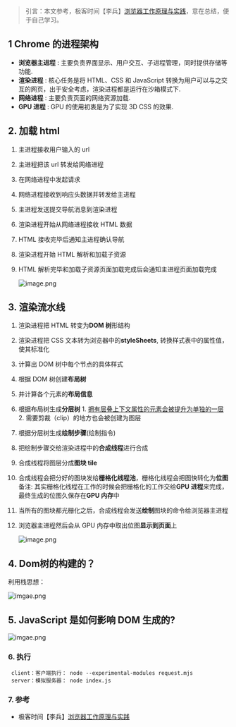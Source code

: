 > 引言：本文参考，极客时间【李兵】[浏览器工作原理与实践](https://time.geekbang.org/column/intro/100033601?tab=catalog)，意在总结，便于自己学习。



## 1 Chrome 的进程架构

- **浏览器主进程** : 主要负责界面显示、用户交互、子进程管理，同时提供存储等功能.
- **渲染进程** : 核心任务是将 HTML、CSS 和 JavaScript 转换为用户可以与之交互的网页，出于安全考虑，渲染进程都是运行在沙箱模式下.
- **网络进程** : 主要负责页面的网络资源加载.
- **GPU 进程** : GPU 的使用初衷是为了实现 3D CSS 的效果.

## 2. 加载 html

1. 主进程接收用户输入的 url
1. 主进程把该 url 转发给网络进程
1. 在网络进程中发起请求
1. 网络进程接收到响应头数据并转发给主进程
1. 主进程发送提交导航消息到渲染进程
1. 渲染进程开始从网络进程接收 HTML 数据
1. HTML 接收完毕后通知主进程确认导航
1. 渲染进程开始 HTML 解析和加载子资源
1. HTML 解析完毕和加载子资源页面加载完成后会通知主进程页面加载完成

   ![image.png](https://static001.geekbang.org/resource/image/92/5d/92d73c75308e50d5c06ad44612bcb45d.png)

## 3. 渲染流水线

1. 渲染进程把 HTML 转变为**DOM 树**形结构
1. 渲染进程把 CSS 文本转为浏览器中的**styleSheets**, 转换样式表中的属性值，使其标准化
1. 计算出 DOM 树中每个节点的具体样式

1. 根据 DOM 树创建**布局树**
1. 并计算各个元素的**布局信息**

1. 根据布局树生成**分层树** 1. [拥有层叠上下文属性的元素会被提升为单独的一层](https://developer.mozilla.org/zh-CN/docs/Web/CSS/CSS_Positioning/Understanding_z_index/The_stacking_context) 2. 需要剪裁（clip）的地方也会被创建为图层
1. 根据分层树生成**绘制步骤**(绘制指令)
1. 把绘制步骤交给渲染进程中的**合成线程**进行合成
1. 合成线程将图层分成**图块 tile**
1. 合成线程会把分好的图块发给**栅格化线程池**，栅格化线程会把图快转化为**位图**
   备注: 其实栅格化线程在工作的时候会把栅格化的工作交给**GPU 进程**来完成，最终生成的位图久保存在**GPU 内存**中
1. 当所有的图块都光栅化之后，合成线程会发送**绘制**图块的命令给浏览器主进程
1. 浏览器主进程然后会从 GPU 内存中取出位图**显示到页面**上

   ![image.png](https://static001.geekbang.org/resource/image/97/37/975fcbf7f83cc20d216f3d68a85d0f37.png)

## 4. Dom树的构建的？

利用栈思想：

![imgae.png](https://static001.geekbang.org/resource/image/8c/a5/8c7ba966cebb0050b81c0385ffb4f2a5.png)

## 5. JavaScript 是如何影响 DOM 生成的?

![imgae.png](https://static001.geekbang.org/resource/image/76/1f/7641c75a80133e747aa2faae8f4c8d1f.png)



### 6. 执行

```
 client：客户端执行： node --experimental-modules request.mjs
 server：模拟服务器： node index.js

```

### 7. 参考
- 极客时间【李兵】[浏览器工作原理与实践](https://time.geekbang.org/column/intro/100033601?tab=catalog)


